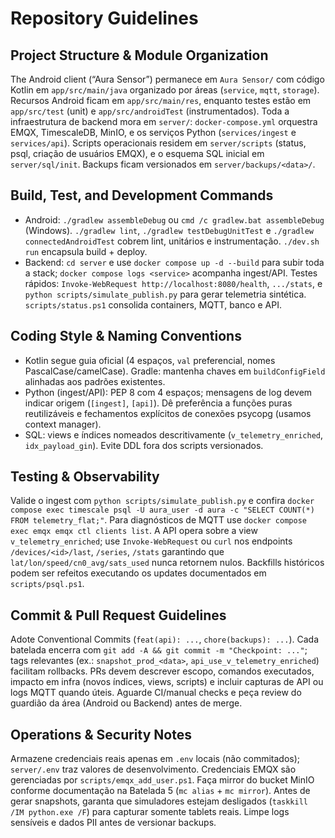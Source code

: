 # Repository Guidelines

## Project Structure & Module Organization
The Android client (“Aura Sensor”) permanece em `Aura Sensor/` com código Kotlin em `app/src/main/java` organizado por áreas (`service`, `mqtt`, `storage`). Recursos Android ficam em `app/src/main/res`, enquanto testes estão em `app/src/test` (unit) e `app/src/androidTest` (instrumentados). Toda a infraestrutura de backend mora em `server/`: `docker-compose.yml` orquestra EMQX, TimescaleDB, MinIO, e os serviços Python (`services/ingest` e `services/api`). Scripts operacionais residem em `server/scripts` (status, psql, criação de usuários EMQX), e o esquema SQL inicial em `server/sql/init`. Backups ficam versionados em `server/backups/<data>/`.

## Build, Test, and Development Commands
- Android: `./gradlew assembleDebug` ou `cmd /c gradlew.bat assembleDebug` (Windows). `./gradlew lint`, `./gradlew testDebugUnitTest` e `./gradlew connectedAndroidTest` cobrem lint, unitários e instrumentação. `./dev.sh run` encapsula build + deploy.
- Backend: `cd server` e use `docker compose up -d --build` para subir toda a stack; `docker compose logs <service>` acompanha ingest/API. Testes rápidos: `Invoke-WebRequest http://localhost:8080/health`, `.../stats`, e `python scripts/simulate_publish.py` para gerar telemetria sintética. `scripts/status.ps1` consolida containers, MQTT, banco e API.

## Coding Style & Naming Conventions
- Kotlin segue guia oficial (4 espaços, `val` preferencial, nomes PascalCase/camelCase). Gradle: mantenha chaves em `buildConfigField` alinhadas aos padrões existentes.
- Python (ingest/API): PEP 8 com 4 espaços; mensagens de log devem indicar origem (`[ingest]`, `[api]`). Dê preferência a funções puras reutilizáveis e fechamentos explícitos de conexões psycopg (usamos context manager).
- SQL: views e índices nomeados descritivamente (`v_telemetry_enriched`, `idx_payload_gin`). Evite DDL fora dos scripts versionados.

## Testing & Observability
Valide o ingest com `python scripts/simulate_publish.py` e confira `docker compose exec timescale psql -U aura_user -d aura -c "SELECT COUNT(*) FROM telemetry_flat;"`. Para diagnósticos de MQTT use `docker compose exec emqx emqx ctl clients list`. A API opera sobre a view `v_telemetry_enriched`; use `Invoke-WebRequest` ou `curl` nos endpoints `/devices/<id>/last`, `/series`, `/stats` garantindo que `lat/lon/speed/cn0_avg/sats_used` nunca retornem nulos. Backfills históricos podem ser refeitos executando os updates documentados em `scripts/psql.ps1`.

## Commit & Pull Request Guidelines
Adote Conventional Commits (`feat(api): ...`, `chore(backups): ...`). Cada batelada encerra com `git add -A && git commit -m "Checkpoint: ..."`; tags relevantes (ex.: `snapshot_prod_<data>`, `api_use_v_telemetry_enriched`) facilitam rollbacks. PRs devem descrever escopo, comandos executados, impacto em infra (novos índices, views, scripts) e incluir capturas de API ou logs MQTT quando úteis. Aguarde CI/manual checks e peça review do guardião da área (Android ou Backend) antes de merge.

## Operations & Security Notes
Armazene credenciais reais apenas em `.env` locais (não commitados); `server/.env` traz valores de desenvolvimento. Credenciais EMQX são gerenciadas por `scripts/emqx_add_user.ps1`. Faça mirror do bucket MinIO conforme documentação na Batelada 5 (`mc alias` + `mc mirror`). Antes de gerar snapshots, garanta que simuladores estejam desligados (`taskkill /IM python.exe /F`) para capturar somente tablets reais. Limpe logs sensíveis e dados PII antes de versionar backups.
